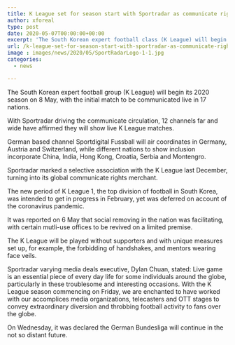```yaml
---
title: K League set for season start with Sportradar as communicate rights wholesaler
author: xforeal 
type: post
date: 2020-05-07T00:00:00+00:00
excerpt: 'The South Korean expert football class (K League) will begin its 2020 season on 8 May, with the initial match to be communicated live in 17 countries '
url: /k-league-set-for-season-start-with-sportradar-as-communicate-rights-wholesaler/
image : images/news/2020/05/SportRadarLogo-1-1.jpg
categories:
  - news

---
```

The South Korean expert football group (K League) will begin its 2020 season on 8 May, with the initial match to be communicated live in 17 nations. 

With Sportradar driving the communicate circulation, 12 channels far and wide have affirmed they will show live K League matches. 

German based channel Sportdigital Fussball will air coordinates in Germany, Austria and Switzerland, while different nations to show inclusion incorporate China, India, Hong Kong, Croatia, Serbia and Montengro. 

Sportradar marked a selective association with the K League last December, turning into its global communicate rights merchant. 

The new period of K League 1, the top division of football in South Korea, was intended to get in progress in February, yet was deferred on account of the coronavirus pandemic. 

It was reported on 6 May that social removing in the nation was facilitating, with certain mutli-use offices to be revived on a limited premise. 

The K League will be played without supporters and with unique measures set up, for example, the forbidding of handshakes, and mentors wearing face veils. 

Sportradar varying media deals executive, Dylan Chuan, stated: Live game is an essential piece of every day life for some individuals around the globe, particularly in these troublesome and interesting occasions. With the K League season commencing on Friday, we are enchanted to have worked with our accomplices media organizations, telecasters and OTT stages to convey extraordinary diversion and throbbing football activity to fans over the globe. 

On Wednesday, it was declared the German Bundesliga will continue in the not so distant future.